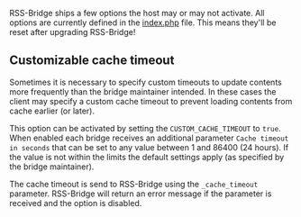 RSS-Bridge ships a few options the host may or may not activate. All options are currently defined in the [index.php](https://github.com/RSS-Bridge/rss-bridge/blob/master/index.php) file. This means they'll be reset after upgrading RSS-Bridge!

## Customizable cache timeout

Sometimes it is necessary to specify custom timeouts to update contents more frequently than the bridge maintainer intended. In these cases the client may specify a custom cache timeout to prevent loading contents from cache earlier (or later).

This option can be activated by setting the `CUSTOM_CACHE_TIMEOUT` to `true`. When enabled each bridge receives an additional parameter `Cache timeout in seconds` that can be set to any value between 1 and 86400 (24 hours). If the value is not within the limits the default settings apply (as specified by the bridge maintainer).

The cache timeout is send to RSS-Bridge using the `_cache_timeout` parameter. RSS-Bridge will return an error message if the parameter is received and the option is disabled.